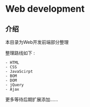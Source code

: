 # Web development










<extoc></extoc>

## 介绍

本目录为Web开发前端部分整理

整理路线如下 : 

```
- HTML
- CSS
- JavaScirpt
- BOM
- DOM
- jQuery
- Ajax
```

更多等待后期扩展添加......



